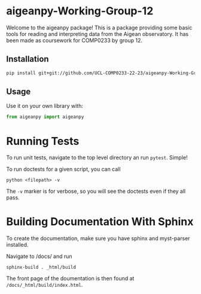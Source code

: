 # aigeanpy-Working-Group-12 

Welcome to the aigeanpy package! This is a package providing some basic tools for reading and 
interpreting data from the Aigean observatory. It has been made as coursework for COMP0233 by
group 12.


## Installation

```bash
pip install git+git://github.com/UCL-COMP0233-22-23/aigeanpy-Working-Group-12
```

## Usage
    
Use it on your own library with:

```python
from aigeanpy import aigeanpy


```

# Running Tests

To run unit tests, navigate to the top level directory an run `pytest`. Simple!

To run doctests for a given script, you can call

``python <filepath> -v``

The `-v` marker is for verbose, so you will see the doctests even if they all pass.


# Building Documentation With Sphinx

To create the documentation, make sure you have sphinx and myst-parser installed.

Navigate to /docs/ and run

``sphinx-build . _html/build``

The front page of the doumentation is then found at `/docs/_html/build/index.html`.
